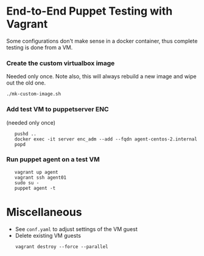 # End-to-End Puppet Testing with Vagrant
Some configurations don't make sense in a docker container, thus complete testing is
done from a VM.


### Create the custom virtualbox image
Needed only once. Note also, this will always rebuild a new image and wipe out the old one.
```shell
./mk-custom-image.sh
```

### Add test VM to puppetserver ENC
(needed only once)
```shell
   pushd ..
   docker exec -it server enc_adm --add --fqdn agent-centos-2.internal
   popd
```

### Run puppet agent on a test VM
```shell
   vagrant up agent
   vagrant ssh agent01
   sudo su -
   puppet agent -t
```

# Miscellaneous
* See `conf.yaml` to adjust settings of the VM guest
* Delete existing VM guests
  ```shell
  vagrant destroy --force --parallel
  ```
